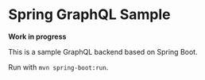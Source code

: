 # Spring GraphQL Sample

**Work in progress**

This is a sample GraphQL backend based on Spring Boot.

Run with `mvn spring-boot:run`.

